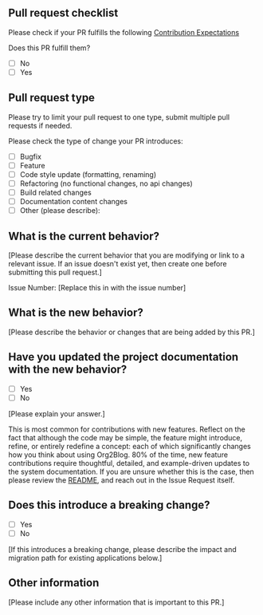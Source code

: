 ## Pull request checklist

Please check if your PR fulfills the following [Contribution Expectations](https://github.com/org2blog/org2blog/blob/master/docs/CONTRIBUTING.org#contribution-expectations)

Does this PR fulfill them?
- [ ] No
- [ ] Yes

## Pull request type

Please try to limit your pull request to one type, submit multiple pull requests if needed.

Please check the type of change your PR introduces:
- [ ] Bugfix
- [ ] Feature
- [ ] Code style update (formatting, renaming)
- [ ] Refactoring (no functional changes, no api changes)
- [ ] Build related changes
- [ ] Documentation content changes
- [ ] Other (please describe):

## What is the current behavior?

[Please describe the current behavior that you are modifying or link to a relevant issue. If an issue doesn't exist yet, then create one before submitting this pull request.]

Issue Number: [Replace this in with the issue number]

## What is the new behavior?

[Please describe the behavior or changes that are being added by this PR.]

## Have you updated the project documentation with the new behavior?

- [ ] Yes
- [ ] No

[Please explain your answer.]

This is most common for contributions with new features. Reflect on the fact that although the code may be simple, the feature might introduce, refine, or entirely redefine a concept: each of which significantly changes how you think about using Org2Blog. 80% of the time, new feature contributions require thoughtful, detailed, and example-driven updates to the system documentation. If you are unsure whether this is the case, then please review the [README](https://github.com/org2blog/org2blog/blob/master/docs/README.org), and reach out in the Issue Request itself.

## Does this introduce a breaking change?

- [ ] Yes
- [ ] No

[If this introduces a breaking change, please describe the impact and migration path for existing applications below.]

## Other information

[Please include any other information that is important to this PR.]

